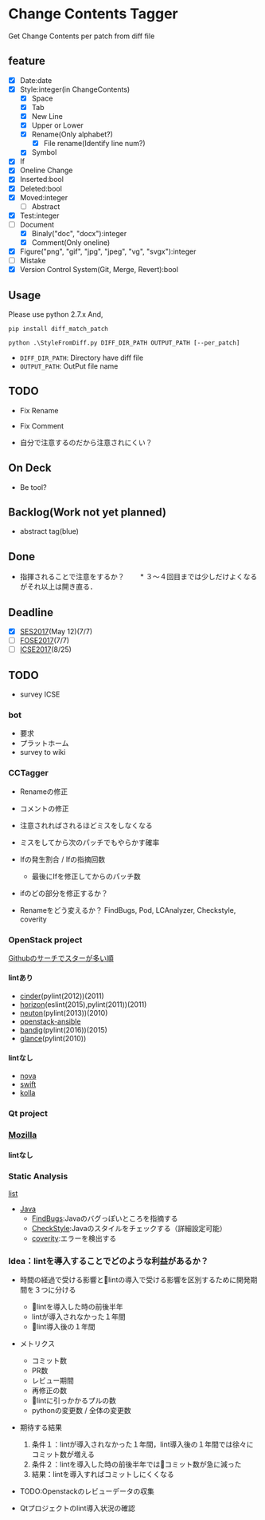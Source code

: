 # Change Contents Tagger
Get Change Contents per patch from diff file

## feature
* [x] Date:date
* [x] Style:integer(in ChangeContents)
    * [x] Space
    * [x] Tab
    * [x] New Line
    * [x] Upper or Lower
    * [x] Rename(Only alphabet?)
        * [x] File rename(Identify line num?)
    * [x] Symbol
* [x] If
* [x] Oneline Change
* [x] Inserted:bool
* [x] Deleted:bool
* [x] Moved:integer
    * [ ] Abstract
* [x] Test:integer
* [ ] Document
    * [x] Binaly("doc", "docx"):integer
    * [x] Comment(Only oneline)
* [x] Figure("png", "gif", "jpg", "jpeg", "vg", "svgx"):integer
* [ ] Mistake
* [x] Version Control System(Git, Merge, Revert):bool

## Usage
Please use python 2.7.x
And, 

`pip install diff_match_patch`

`python .\StyleFromDiff.py DIFF_DIR_PATH OUTPUT_PATH [--per_patch]`

* `DIFF_DIR_PATH`: Directory have diff file
* `OUTPUT_PATH`: OutPut file name

## TODO
* Fix Rename
* Fix Comment

* 自分で注意するのだから注意されにくい？

## On Deck
* Be tool?

## Backlog(Work not yet planned)
* abstract tag(blue)

## Done
* 指揮されることで注意をするか？
    　　* ３〜４回目までは少しだけよくなるがそれ以上は開き直る．

## Deadline
* [x] [SES2017](http://ses.sigse.jp/2017/)(May 12)(7/7)
* [ ] [FOSE2017](http://fose.jssst.or.jp/fose2017/)(7/7)
* [ ] [ICSE2017](http://www.icse2018.org/track/icse-2018-Important-dates)(8/25)

## TODO
* survey ICSE

### bot
* 要求
* プラットホーム
* survey to wiki

### CCTagger
* Renameの修正
* コメントの修正
* 注意されればされるほどミスをしなくなる
* ミスをしてから次のパッチでもやらかす確率
* Ifの発生割合 / Ifの指摘回数
    * 最後にIfを修正してからのパッチ数

* ifのどの部分を修正するか？
* Renameをどう変えるか？
FindBugs, Pod, LCAnalyzer, Checkstyle, coverity
### OpenStack project
[Githubのサーチでスターが多い順](https://github.com/search?o=desc&q=org%3Aopenstack+&s=stars&type=Repositories&utf8=%E2%9C%93)
#### lintあり
* [cinder](https://github.com/openstack/cinder/blob/master/pylintrc)(pylint(2012))(2011)
* [horizon](https://github.com/openstack/horizon)(eslint(2015),pylint(2011))(2011)
* [neuton](https://github.com/openstack/neutron)(pylint(2013))(2010)
* [openstack-ansible](https://github.com/openstack/openstack-ansible/blob/master/tox.ini)
* [bandig](https://github.com/openstack/bandit)(pylint(2016))(2015)
* [glance](https://github.com/openstack/glance)(pylint(2010))

#### lintなし
* [nova](https://github.com/openstack/nova)
* [swift](https://github.com/openstack/swift)
* [kolla](https://github.com/openstack/kolla)

### Qt project

### [Mozilla](https://github.com/search?o=desc&q=org%3Amozilla&s=stars&type=Repositories&utf8=%E2%9C%93)

#### lintなし

### Static Analysis
[list](https://en.wikipedia.org/wiki/List_of_tools_for_static_code_analysis)
* [Java](https://en.wikipedia.org/wiki/List_of_tools_for_static_code_analysis#Java)
    * [FindBugs](http://findbugs.sourceforge.net/):Javaのバグっぽいところを指摘する
    * [CheckStyle](https://ja.wikipedia.org/wiki/Checkstyle):Javaのスタイルをチェックする（詳細設定可能）
    * [coverity](http://www.coverity.com/html_ja/products/code-advisor/index.html):エラーを検出する


### Idea：lintを導入することでどのような利益があるか？
* 時間の経過で受ける影響とlintの導入で受ける影響を区別するために開発期間を３つに分ける
    * lintを導入した時の前後半年
    * lintが導入されなかった１年間
    * lint導入後の１年間
* メトリクス
    * コミット数
    * PR数
    * レビュー期間
    * 再修正の数
    * lintに引っかかるプルの数
    * pythonの変更数 / 全体の変更数
* 期待する結果
    1. 条件１：lintが導入されなかった１年間，lint導入後の１年間では徐々にコミット数が増える
    2. 条件２：lintを導入した時の前後半年ではコミット数が急に減った
    3. 結果：lintを導入すればコミットしにくくなる
    
* TODO:Openstackのレビューデータの収集
* Qtプロジェクトのlint導入状況の確認